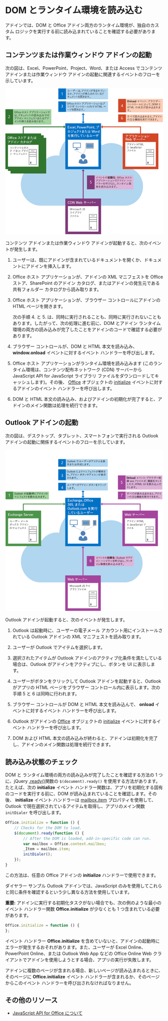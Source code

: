 
# <a name="loading-the-dom-and-runtime-environment"></a>DOM とランタイム環境を読み込む



アドインでは、DOM と Office アドイン両方のランタイム環境が、独自のカスタム ロジックを実行する前に読み込まれていることを確認する必要があります。 

## <a name="startup-of-a-content-or-task-pane-add-in"></a>コンテンツまたは作業ウィンドウ アドインの起動

次の図は、Excel、PowerPoint、Project、Word、または Access でコンテンツ アドインまたは作業ウィンドウ アドインの起動に関連するイベントのフローを示しています。

![コンテンツ アドインまたは作業ウィンドウ アドイン起動時のイベントのフロー](../../images/off15appsdk_LoadingDOMAgaveRuntime.png)

コンテンツ アドインまたは作業ウィンドウ アドインが起動すると、次のイベントが発生します。 



1. ユーザーは、既にアドインが含まれているドキュメントを開くか、ドキュメントにアドインを挿入します。
    
2. Office ホスト アプリケーションが、アドインの XML マニフェストを Office ストア、SharePoint のアドイン カタログ、またはアドインの発生元である共有フォルダー カタログから読み取ります。
    
3. Office ホスト アプリケーションが、ブラウザー コントロールにアドインの HTML ページを開きます。
    
    次の手順 4. と 5. は、同時に実行されることも、同時に実行されないこともあります。したがって、次の処理に進む前に、DOM とアドイン ランタイム環境の両方の読み込みが完了したことをアドインのコードで確認する必要があります。
    
4. ブラウザー コントロールが、DOM と HTML 本文を読み込み、 **window.onload** イベントに対するイベント ハンドラーを呼び出します。
    
5. Office ホスト アプリケーションがランタイム環境を読み込みます (このランタイム環境は、コンテンツ配布ネットワーク (CDN) サーバーから JavaScript API for JavaScript ライブラリ ファイルをダウンロードしてキャッシュします)。その後、 [Office](../../reference/shared/office.initialize.md) オブジェクトの [initialize](../../reference/shared/office.md) イベントに対するアドインのイベント ハンドラーを呼び出します。
    
6. DOM と HTML 本文の読み込み、およびアドインの初期化が完了すると、アドインのメイン関数は処理を続行できます。
    

## <a name="startup-of-an-outlook-add-in"></a>Outlook アドインの起動



次の図は、デスクトップ、タブレット、スマートフォンで実行される Outlook アドインの起動に関係するイベントのフローを示しています。

![Outlook アドイン起動時のイベントのフロー](../../images/olowawecon15_LoadingDOMAgaveRuntime.png)

Outlook アドインが起動すると、次のイベントが発生します。 



1. Outlook は起動時に、ユーザーの電子メール アカウント用にインストールされている Outlook アドインの XML マニフェストを読み取ります。
    
2. ユーザーが Outlook でアイテムを選択します。
    
3. 選択されたアイテムが Outlook アドインのアクティブ化条件を満たしている場合は、Outlook がアドインをアクティブにし、ボタンを UI に表示します。
    
4. ユーザーがボタンをクリックして Outlook アドインを起動すると、Outlook がアプリの HTML ページをブラウザー コントロール内に表示します。次の手順 5 と 6 は同時に行われます。
    
5. ブラウザー コントロールが DOM と HTML 本文を読み込んで、 **onload** イベントに対するイベント ハンドラーを呼び出します。
    
6. Outlook がアドインの [Office](../../reference/shared/office.initialize.md) オブジェクトの [initialize](../../reference/shared/office.md) イベントに対するイベント ハンドラーを呼び出します。
    
7. DOM および HTML 本文の読み込みが終わると、アドインは初期化を完了し、アドインのメイン関数は処理を続行できます。
    

## <a name="checking-the-load-status"></a>読み込み状態のチェック


DOM と ランタイム環境の両方の読み込みが完了したことを確認する方法の 1 つに、jQuery [.ready()](http://api.jquery.com/ready/)関数の  `$(document).ready()` を使用する方法があります。たとえば、次の **initialize** イベント ハンドラー関数は、アプリを初期化する固有のコードを実行する前に、DOM が読み込まれていることを確認します。その後、 **initialize** イベント ハンドラーは [mailbox.item](../../reference/outlook/Office.context.mailbox.item.md) プロパティを使用して、Outlook で現在選択されているアイテムを取得し、アプリのメイン関数 `initDialer` を呼び出します。


```js
Office.initialize = function () {
    // Checks for the DOM to load.
    $(document).ready(function () {
        // After the DOM is loaded, add-in-specific code can run.
        var mailbox = Office.context.mailbox;
        _Item = mailbox.item;
        initDialer();
    });
}
```

この方法は、任意の Office アドインの  **initialize** ハンドラーで使用できます。

ダイヤラー サンプル Outlook アドインでは、JavaScript のみを使用してこれらと同じ条件を確認するという少し異なる方法を使用しています。 

 **重要:** アドインに実行する初期化タスクがない場合でも、次の例のような最小のイベント ハンドラー関数 **Office.initialize** が少なくとも 1 つ含まれている必要があります。




```js
Office.initialize = function () {
};
```

イベント ハンドラー  **Office.initialize** を含めていないと、アドインの起動時にエラーが発生するおそれがあります。また、ユーザーが Excel Online、PowerPoint Online、または Outlook Web App などの Office Online Web クライアントでアドインを使用しようとする場合、アプリの実行が失敗します。

アドインに複数のページが含まれる場合、新しいページが読み込まれるときに、そのページに  **Office.initialize** イベント ハンドラーが含まれるか、そのページからこのイベント ハンドラーを呼び出されなければなりません。


## <a name="additional-resources"></a>その他のリソース



- [JavaScript API for Office について](../../docs/develop/understanding-the-javascript-api-for-office.md)
    
